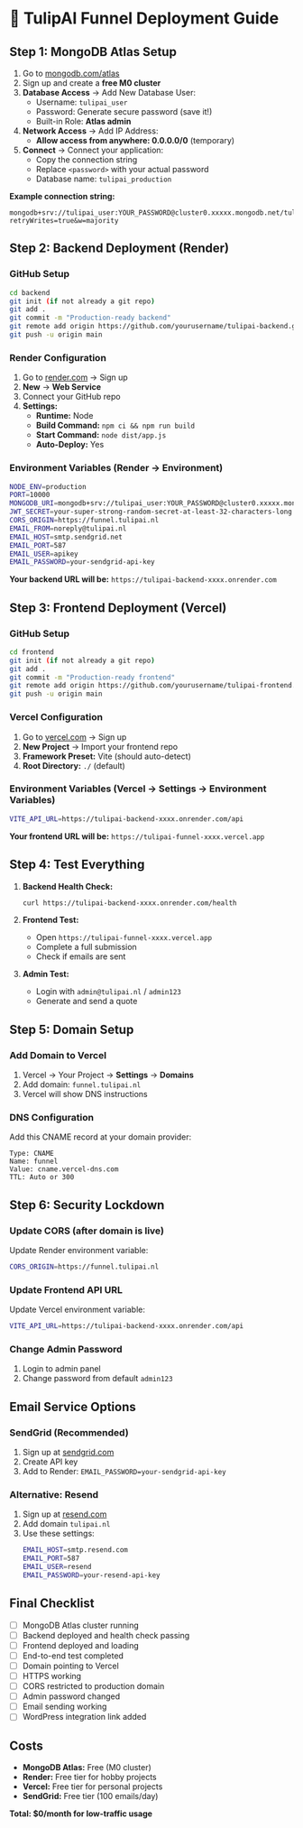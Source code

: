 # 🚀 TulipAI Funnel Deployment Guide

## Step 1: MongoDB Atlas Setup

1. Go to [mongodb.com/atlas](https://mongodb.com/atlas)
2. Sign up and create a **free M0 cluster**
3. **Database Access** → Add New Database User:
   - Username: `tulipai_user`
   - Password: Generate secure password (save it!)
   - Built-in Role: **Atlas admin**
4. **Network Access** → Add IP Address:
   - **Allow access from anywhere: 0.0.0.0/0** (temporary)
5. **Connect** → Connect your application:
   - Copy the connection string
   - Replace `<password>` with your actual password
   - Database name: `tulipai_production`

**Example connection string:**
```
mongodb+srv://tulipai_user:YOUR_PASSWORD@cluster0.xxxxx.mongodb.net/tulipai_production?retryWrites=true&w=majority
```

## Step 2: Backend Deployment (Render)

### GitHub Setup
```bash
cd backend
git init (if not already a git repo)
git add .
git commit -m "Production-ready backend"
git remote add origin https://github.com/yourusername/tulipai-backend.git
git push -u origin main
```

### Render Configuration
1. Go to [render.com](https://render.com) → Sign up
2. **New** → **Web Service**
3. Connect your GitHub repo
4. **Settings:**
   - **Runtime:** Node
   - **Build Command:** `npm ci && npm run build`
   - **Start Command:** `node dist/app.js`
   - **Auto-Deploy:** Yes

### Environment Variables (Render → Environment)
```bash
NODE_ENV=production
PORT=10000
MONGODB_URI=mongodb+srv://tulipai_user:YOUR_PASSWORD@cluster0.xxxxx.mongodb.net/tulipai_production?retryWrites=true&w=majority
JWT_SECRET=your-super-strong-random-secret-at-least-32-characters-long
CORS_ORIGIN=https://funnel.tulipai.nl
EMAIL_FROM=noreply@tulipai.nl
EMAIL_HOST=smtp.sendgrid.net
EMAIL_PORT=587
EMAIL_USER=apikey
EMAIL_PASSWORD=your-sendgrid-api-key
```

**Your backend URL will be:** `https://tulipai-backend-xxxx.onrender.com`

## Step 3: Frontend Deployment (Vercel)

### GitHub Setup
```bash
cd frontend
git init (if not already a git repo)
git add .
git commit -m "Production-ready frontend"
git remote add origin https://github.com/yourusername/tulipai-frontend.git
git push -u origin main
```

### Vercel Configuration
1. Go to [vercel.com](https://vercel.com) → Sign up
2. **New Project** → Import your frontend repo
3. **Framework Preset:** Vite (should auto-detect)
4. **Root Directory:** `./` (default)

### Environment Variables (Vercel → Settings → Environment Variables)
```bash
VITE_API_URL=https://tulipai-backend-xxxx.onrender.com/api
```

**Your frontend URL will be:** `https://tulipai-funnel-xxxx.vercel.app`

## Step 4: Test Everything

1. **Backend Health Check:**
   ```bash
   curl https://tulipai-backend-xxxx.onrender.com/health
   ```

2. **Frontend Test:**
   - Open `https://tulipai-funnel-xxxx.vercel.app`
   - Complete a full submission
   - Check if emails are sent

3. **Admin Test:**
   - Login with `admin@tulipai.nl` / `admin123`
   - Generate and send a quote

## Step 5: Domain Setup

### Add Domain to Vercel
1. Vercel → Your Project → **Settings** → **Domains**
2. Add domain: `funnel.tulipai.nl`
3. Vercel will show DNS instructions

### DNS Configuration
Add this CNAME record at your domain provider:
```
Type: CNAME
Name: funnel
Value: cname.vercel-dns.com
TTL: Auto or 300
```

## Step 6: Security Lockdown

### Update CORS (after domain is live)
Update Render environment variable:
```bash
CORS_ORIGIN=https://funnel.tulipai.nl
```

### Update Frontend API URL
Update Vercel environment variable:
```bash
VITE_API_URL=https://tulipai-backend-xxxx.onrender.com/api
```

### Change Admin Password
1. Login to admin panel
2. Change password from default `admin123`

## Email Service Options

### SendGrid (Recommended)
1. Sign up at [sendgrid.com](https://sendgrid.com)
2. Create API key
3. Add to Render: `EMAIL_PASSWORD=your-sendgrid-api-key`

### Alternative: Resend
1. Sign up at [resend.com](https://resend.com)
2. Add domain `tulipai.nl`
3. Use these settings:
   ```bash
   EMAIL_HOST=smtp.resend.com
   EMAIL_PORT=587
   EMAIL_USER=resend
   EMAIL_PASSWORD=your-resend-api-key
   ```

## Final Checklist

- [ ] MongoDB Atlas cluster running
- [ ] Backend deployed and health check passing
- [ ] Frontend deployed and loading
- [ ] End-to-end test completed
- [ ] Domain pointing to Vercel
- [ ] HTTPS working
- [ ] CORS restricted to production domain
- [ ] Admin password changed
- [ ] Email sending working
- [ ] WordPress integration link added

## Costs

- **MongoDB Atlas:** Free (M0 cluster)
- **Render:** Free tier for hobby projects
- **Vercel:** Free tier for personal projects
- **SendGrid:** Free tier (100 emails/day)

**Total: $0/month for low-traffic usage**


